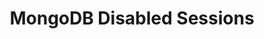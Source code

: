 ---
title: MongoDB Disabled Sessions
keywords: troubleshooting, integration, database integration, trouble, issue, help, mongo, mongodb, session, cursor timeout
permalink: /troubleshooting/disabled-sessions-mongodb

key: "disabled-sessions-mongodb"

summary: "Cursor timeouts may occur when sessions are disabled on your MongoDB server."
toc: true
type: "database-integration"

layout: general

intro: |
  {% assign all-databases = site.database-integrations | where:"input",true %}
  {% assign mongodb-databases = all-databases | where:"db-type","mongodb" | where: "this-version", "3" | sort: title %}

  This article is applicable to the following database integrations:

  {% for database in mongodb-databases %}
  - [{{ database.title }}]({{ database.url | prepend: site.baseurl }})
  {% endfor %}

sections:
  - title: "Symptoms"
    anchor: "symptoms"
    content: |
      Cursor timeouts in MongoDB integrations when the processing of a batch of oplog entries takes a long time.

  - title: "Cause"
    anchor: "cause"
    content: |
      These issues can occur when sessions are disabled on your MongoDB server.

  - title: "Solution"
    anchor: "solution"
    content: |
      Sessions are enabled by default on MongoDB in version 3.6 or later. However, if sessions are disabled, you should enable them on your MongoDB server. For more information, reach out to MongoDB support.
      
      
---